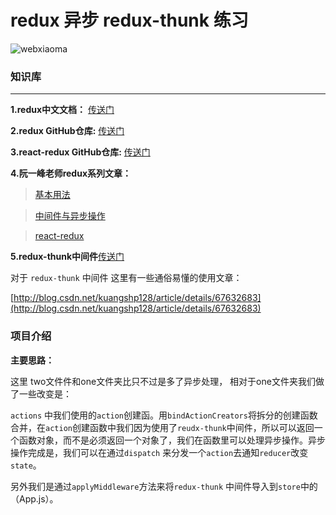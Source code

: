 # redux 异步 redux-thunk 练习

![webxiaoma](https://webxiaoma.github.io/other/manong.jpg)


### 知识库

****

**1.redux中文文档：** [传送门](http://cn.redux.js.org/index.html)

**2.redux GitHub仓库:** [传送门](https://github.com/reactjs/redux)
 
**3.react-redux GitHub仓库:** [传送门](https://github.com/reactjs/react-redux)

**4.阮一峰老师redux系列文章：**

>[基本用法](http://www.ruanyifeng.com/blog/2016/09/redux_tutorial_part_one_basic_usages.html)

>[中间件与异步操作](http://www.ruanyifeng.com/blog/2016/09/redux_tutorial_part_two_async_operations.html)

>[react-redux](http://www.ruanyifeng.com/blog/2016/09/redux_tutorial_part_three_react-redux.html)


**5.redux-thunk中间件**[传送门](https://github.com/gaearon/redux-thunk)

对于 `redux-thunk` 中间件 这里有一些通俗易懂的使用文章：

[http://blog.csdn.net/kuangshp128/article/details/67632683](http://blog.csdn.net/kuangshp128/article/details/67632683)


### 项目介绍


**主要思路：**

这里 two文件件和one文件夹比只不过是多了异步处理，
相对于one文件夹我们做了一些改变是：

`actions` 中我们使用的`action`创建函。用`bindActionCreators`将拆分的创建函数合并，在`action`创建函数中我们因为使用了`reudx-thunk`中间件，所以可以返回一个函数对象，而不是必须返回一个对象了，我们在函数里可以处理异步操作。异步操作完成是，我们可以在通过`dispatch` 来分发一个`action`去通知`reducer`改变`state`。

另外我们是通过`applyMiddleware`方法来将`redux-thunk` 中间件导入到`store`中的（App.js）。